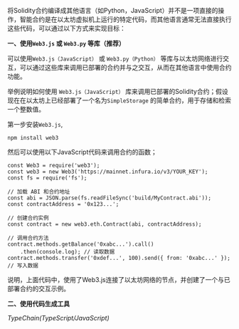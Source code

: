 将Solidity合约编译成其他语言（如Python，JavaScript）并不是一项直接的操作，智能合约是在以太坊虚拟机上运行的特定代码，而其他语言通常无法直接执行这些代码，可以通过以下方式来实现目标：

**一、使用`Web3.js` 或 `Web3.py` 等库（推荐）**

可以使用`Web3.js（JavaScript）` 或 `Web3.py（Python）` 等库与以太坊网络进行交互，可以通过这些库来调用已部署的合约并与之交互，从而在其他语言中使用合约功能。

举例说明如何使用 `Web3.js（JavaScript）` 库来调用已部署的Solidity合约；假设现在在以太坊上已经部署了一个名为`SimpleStorage` 的简单合约，用于存储和检索一个整数值。

第一步安装`Web3.js`,
```
npm install web3
```
然后可以使用以下JavaScript代码来调用合约的函数；
```
const Web3 = require('web3');
const web3 = new Web3('https://mainnet.infura.io/v3/YOUR_KEY');
const fs = require('fs');

// 加载 ABI 和合约地址
const abi = JSON.parse(fs.readFileSync('build/MyContract.abi'));
const contractAddress = '0x123...';

// 创建合约实例
const contract = new web3.eth.Contract(abi, contractAddress);

// 调用合约方法
contract.methods.getBalance('0xabc...').call()
    .then(console.log); // 读取数据
contract.methods.transfer('0xdef...', 100).send({ from: '0xabc...' }); // 写入数据
```
说明，上面代码中，使用了Web3.js连接了以太坊网络的节点，并创建了一个与已部署合约的交互示例。

**二、使用代码生成工具**

*TypeChain(TypeScript/JavaScript)*
